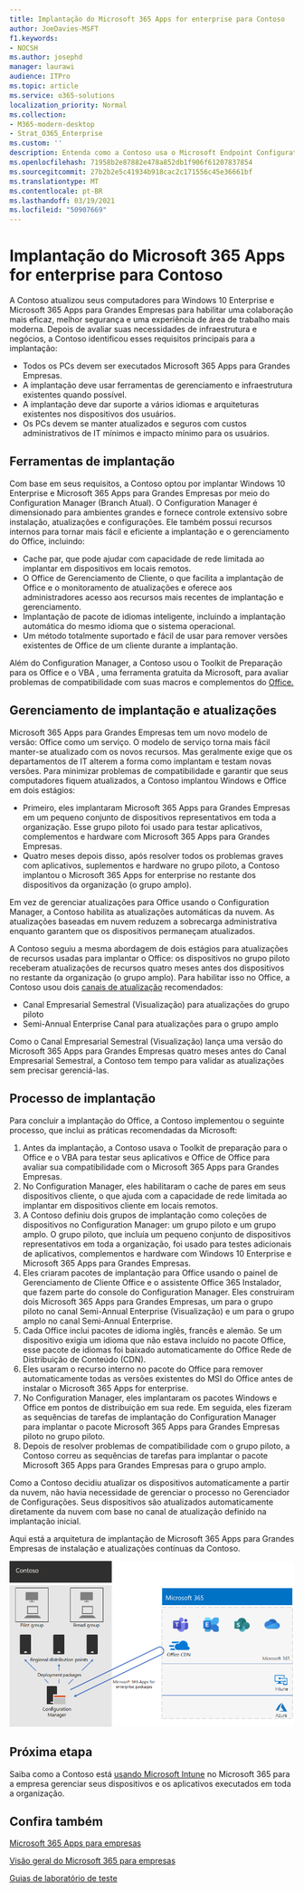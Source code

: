 ```yaml
---
title: Implantação do Microsoft 365 Apps for enterprise para Contoso
author: JoeDavies-MSFT
f1.keywords:
- NOCSH
ms.author: josephd
manager: laurawi
audience: ITPro
ms.topic: article
ms.service: o365-solutions
localization_priority: Normal
ms.collection:
- M365-modern-desktop
- Strat_O365_Enterprise
ms.custom: ''
description: Entenda como a Contoso usa o Microsoft Endpoint Configuration Manager para implantar o Microsoft 365 Apps para Grandes Empresas.
ms.openlocfilehash: 71958b2e87882e478a852db1f906f61207837854
ms.sourcegitcommit: 27b2b2e5c41934b918cac2c171556c45e36661bf
ms.translationtype: MT
ms.contentlocale: pt-BR
ms.lasthandoff: 03/19/2021
ms.locfileid: "50907669"
---
```

# <a name="microsoft-365-apps-for-enterprise-deployment-for-contoso"></a>Implantação do Microsoft 365 Apps for enterprise para Contoso

A Contoso atualizou seus computadores para Windows 10 Enterprise e Microsoft 365 Apps para Grandes Empresas para habilitar uma colaboração mais eficaz, melhor segurança e uma experiência de área de trabalho mais moderna. Depois de avaliar suas necessidades de infraestrutura e negócios, a Contoso identificou esses requisitos principais para a implantação:

- Todos os PCs devem ser executados Microsoft 365 Apps para Grandes Empresas.
- A implantação deve usar ferramentas de gerenciamento e infraestrutura existentes quando possível.
- A implantação deve dar suporte a vários idiomas e arquiteturas existentes nos dispositivos dos usuários.
- Os PCs devem se manter atualizados e seguros com custos administrativos de IT mínimos e impacto mínimo para os usuários.

## <a name="deployment-tools"></a>Ferramentas de implantação

Com base em seus requisitos, a Contoso optou por implantar Windows 10 Enterprise e Microsoft 365 Apps para Grandes Empresas por meio do Configuration Manager (Branch Atual). O Configuration Manager é dimensionado para ambientes grandes e fornece controle extensivo sobre instalação, atualizações e configurações. Ele também possui recursos internos para tornar mais fácil e eficiente a implantação e o gerenciamento do Office, incluindo:

- Cache par, que pode ajudar com capacidade de rede limitada ao implantar em dispositivos em locais remotos.
- O Office de Gerenciamento de Cliente, o que facilita a implantação de Office e o monitoramento de atualizações e oferece aos administradores acesso aos recursos mais recentes de implantação e gerenciamento.
- Implantação de pacote de idiomas inteligente, incluindo a implantação automática do mesmo idioma que o sistema operacional.
- Um método totalmente suportado e fácil de usar para remover versões existentes de Office de um cliente durante a implantação.

Além do Configuration Manager, a Contoso usou o Toolkit de Preparação para os Office e o VBA , uma ferramenta gratuita da Microsoft, para avaliar problemas de compatibilidade com suas macros e complementos do [Office.](/deployoffice/readiness-toolkit-application-compatibility-microsoft-365-apps)

## <a name="managing-deployment-and-updates"></a>Gerenciamento de implantação e atualizações

Microsoft 365 Apps para Grandes Empresas tem um novo modelo de versão: Office como um serviço. O modelo de serviço torna mais fácil manter-se atualizado com os novos recursos. Mas geralmente exige que os departamentos de IT alterem a forma como implantam e testam novas versões. Para minimizar problemas de compatibilidade e garantir que seus computadores fiquem atualizados, a Contoso implantou Windows e Office em dois estágios:

- Primeiro, eles implantaram Microsoft 365 Apps para Grandes Empresas em um pequeno conjunto de dispositivos representativos em toda a organização. Esse grupo piloto foi usado para testar aplicativos, complementos e hardware com Microsoft 365 Apps para Grandes Empresas.
- Quatro meses depois disso, após resolver todos os problemas graves com aplicativos, suplementos e hardware no grupo piloto, a Contoso implantou o Microsoft 365 Apps for enterprise no restante dos dispositivos da organização (o grupo amplo).

Em vez de gerenciar atualizações para Office usando o Configuration Manager, a Contoso habilita as atualizações automáticas da nuvem. As atualizações baseadas em nuvem reduzem a sobrecarga administrativa enquanto garantem que os dispositivos permaneçam atualizados.

A Contoso seguiu a mesma abordagem de dois estágios para atualizações de recursos usadas para implantar o Office: os dispositivos no grupo piloto receberam atualizações de recursos quatro meses antes dos dispositivos no restante da organização (o grupo amplo). Para habilitar isso no Office, a Contoso usou dois [canais de atualização](/DeployOffice/overview-update-channels) recomendados:

- Canal Empresarial Semestral (Visualização) para atualizações do grupo piloto
- Semi-Annual Enterprise Canal para atualizações para o grupo amplo

Como o Canal Empresarial Semestral (Visualização) lança uma versão do Microsoft 365 Apps para Grandes Empresas quatro meses antes do Canal Empresarial Semestral, a Contoso tem tempo para validar as atualizações sem precisar gerenciá-las.

## <a name="deployment-process"></a>Processo de implantação

Para concluir a implantação do Office, a Contoso implementou o seguinte processo, que inclui as práticas recomendadas da Microsoft:

1. Antes da implantação, a Contoso usava o Toolkit de preparação para o Office e o VBA para testar seus aplicativos e Office de Office para avaliar sua compatibilidade com o Microsoft 365 Apps para Grandes Empresas.
1. No Configuration Manager, eles habilitaram o cache de pares em seus dispositivos cliente, o que ajuda com a capacidade de rede limitada ao implantar em dispositivos cliente em locais remotos. 
1. A Contoso definiu dois grupos de implantação como coleções de dispositivos no Configuration Manager: um grupo piloto e um grupo amplo. O grupo piloto, que incluía um pequeno conjunto de dispositivos representativos em toda a organização, foi usado para testes adicionais de aplicativos, complementos e hardware com Windows 10 Enterprise e Microsoft 365 Apps para Grandes Empresas.
1. Eles criaram pacotes de implantação para Office usando o painel de Gerenciamento de Cliente Office e o assistente Office 365 Instalador, que fazem parte do console do Configuration Manager. Eles construiram dois Microsoft 365 Apps para Grandes Empresas, um para o grupo piloto no canal Semi-Annual Enterprise (Visualização) e um para o grupo amplo no canal Semi-Annual Enterprise.
2. Cada Office inclui pacotes de idioma inglês, francês e alemão. Se um dispositivo exigia um idioma que não estava incluído no pacote Office, esse pacote de idiomas foi baixado automaticamente do Office Rede de Distribuição de Conteúdo (CDN).
3. Eles usaram o recurso interno no pacote do Office para remover automaticamente todas as versões existentes do MSI do Office antes de instalar o Microsoft 365 Apps for enterprise.
4. No Configuration Manager, eles implantaram os pacotes Windows e Office em pontos de distribuição em sua rede. Em seguida, eles fizeram as sequências de tarefas de implantação do Configuration Manager para implantar o pacote Microsoft 365 Apps para Grandes Empresas piloto no grupo piloto.
5. Depois de resolver problemas de compatibilidade com o grupo piloto, a Contoso correu as sequências de tarefas para implantar o pacote Microsoft 365 Apps para Grandes Empresas para o grupo amplo.

Como a Contoso decidiu atualizar os dispositivos automaticamente a partir da nuvem, não havia necessidade de gerenciar o processo no Gerenciador de Configurações.  Seus dispositivos são atualizados automaticamente diretamente da nuvem com base no canal de atualização definido na implantação inicial.

Aqui está a arquitetura de implantação de Microsoft 365 Apps para Grandes Empresas de instalação e atualizações contínuas da Contoso.

![A infraestrutura de implantação da Contoso para Microsoft 365 Apps para Grandes Empresas](../media/contoso-o365pp/contoso-o365pp-fig1.png)
 
## <a name="next-step"></a>Próxima etapa

Saiba como a Contoso está [usando Microsoft Intune](contoso-mdm.md) no Microsoft 365 para a empresa gerenciar seus dispositivos e os aplicativos executados em toda a organização.

## <a name="see-also"></a>Confira também

[Microsoft 365 Apps para empresas](/deployoffice/deployment-guide-microsoft-365-apps)

[Visão geral do Microsoft 365 para empresas](microsoft-365-overview.md)

[Guias de laboratório de teste](m365-enterprise-test-lab-guides.md)